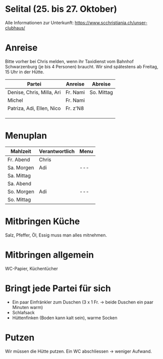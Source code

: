 # Selital (25. bis 27. Oktober)

Alle Informationen zur Unterkunft: https://www.scchristiania.ch/unser-clubhaus/

# Anreise
Bitte vorher bei Chris melden, wenn ihr Taxidienst vom Bahnhof Schwarzenburg (je bis 4 Personen) braucht. Wir sind spätestens ab Freitag, 15 Uhr in der Hütte.

| Partei                    | Anreise  | Abreise
| --------------------------| ---------|-----------
| Denise, Chris, Milla, Ari | Fr. Nami | So. Mittag 
| Michel                    | Fr. Nami |
| Patriza, Adi, Ellen, Nico | Fr. z'N8 |
|                           |          |
|                           |          |
|                           |          |


# Menuplan
| Mahlzeit   | Verantwortlich | Menu
| -----------| -------------- |------
| Fr. Abend  | Chris          | 
| Sa. Morgen | Adi            | ---
| Sa. Mittag |                |
| Sa. Abend  |                |
| So. Morgen | Adi            | ---
| So. Mittag |                |


# Mitbringen Küche
Salz, Pfeffer, Öl, Essig muss man alles mitnehmen.

# Mitbringen allgemein
WC-Papier, Küchentücher

# Bringt jede Partei für sich
- Ein paar Einfränkler zum Duschen (3 x 1 Fr. -> beide Duschen ein paar Minuten warm)
- Schlafsack
- Hüttenfinken (Boden kann kalt sein), warme Socken

# Putzen
Wir müssen die Hütte putzen. Ein WC abschliessen -> weniger Aufwand.



